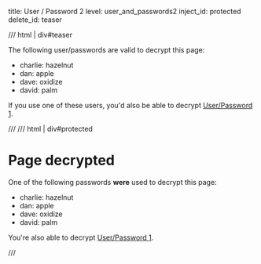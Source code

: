 title: User / Password 2
level: user_and_passwords2
inject_id: protected
delete_id: teaser

/// html | div#teaser

The following user/passwords are valid to decrypt this page:

- charlie: hazelnut
- dan: apple
- dave: oxidize
- david: palm

If you use one of these users, you'd also be able to decrypt [User/Password 1](userpass1.md).

///
/// html | div#protected

<h1>Page decrypted</h1>

One of the following passwords **were** used to decrypt this page:

- charlie: hazelnut
- dan: apple
- dave: oxidize
- david: palm

You're also able to decrypt [User/Password 1](userpass1.md).

<script id="autostart">
const ctheme = 'css/w3-theme-44bb4f-mono';
document.getElementById('theme-auto').href = base_url + '/' + ctheme + '.css';
document.getElementById('theme-light').href = base_url + '/' + ctheme + '-light.css';
document.getElementById('theme-dark').href = base_url + '/' + ctheme + '-dark.css';
</script>
///